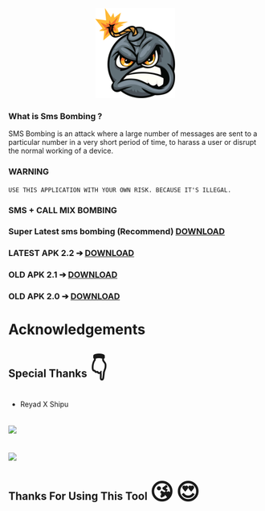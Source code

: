 <p align="center"><img src="https://github.com/BINOD-XD/RXS-SMS-BOMBER/blob/main/rxsbombing_2_15.png">

### What is Sms Bombing ?

SMS Bombing is an attack where a large number of messages are sent to a particular number in a very short period of time, to harass a user or disrupt the normal working of a device.

### WARNING

``
USE THIS APPLICATION WITH YOUR OWN RISK. BECAUSE IT'S ILLEGAL.
``

### SMS + CALL MIX BOMBING

### Super Latest sms bombing (Recommend) <a href="https://mega.nz/file/VrUgjSwa#vBGm8lArTqvyWkZN1Jox-eM9vFdKk6FXhKvXMsYRbsM?raw=true">DOWNLOAD</a>

### LATEST APK 2.2 ➔ <a href="https://github.com/BINOD-XD/RXS-SMS-BOMBER/blob/main/sms.bomber.2.2.apk?raw=true">DOWNLOAD</a>
### OLD APK 2.1 ➔ <a href="https://github.com/BINOD-XD/RXS-SMS-BOMBER/blob/main/rxs.sms.bomber.2.1.apk?raw=true">DOWNLOAD</a>

### OLD APK 2.0 ➔ <a href="https://github.com/BINOD-XD/RXS-SMS-BOMBER/blob/main/Rxs.Mix.Bomber.2.0.apk?raw=true">DOWNLOAD</a>

# Acknowledgements
## Special Thanks <span style='font-size:45px;'>&#128071;</span>
* Reyad X Shipu

## [<img src="https://www.pngmart.com/files/15/Circle-Facebook-Logo-PNG-Pic.png" width="50px"></i></b></h2>](https://www.facebook.com/reyadbross?mibextid=ZbWKwL)

## [<img src="https://png.pngtree.com/png-vector/20221018/ourmid/pngtree-whatsapp-mobile-software-icon-png-image_6315991.png" width="50px"></i></b></h2>](https://wa.me/+8801989861704)

## Thanks For Using This Tool <span style='font-size:45px;'>&#128536;</span> <span style='font-size:45px;'>&#128525;</span>
